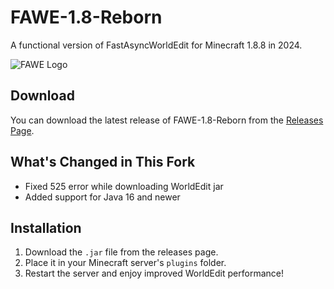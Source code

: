 # FAWE-1.8-Reborn

A functional version of FastAsyncWorldEdit for Minecraft 1.8.8 in 2024.

![FAWE Logo](https://i.imgur.com/Q2S1244.png)

## Download

You can download the latest release of FAWE-1.8-Reborn from the [Releases Page](https://github.com/cmclient/FAWE-1.8-Reborn/releases).

## What's Changed in This Fork

- Fixed 525 error while downloading WorldEdit jar
- Added support for Java 16 and newer

## Installation

1. Download the `.jar` file from the releases page.
2. Place it in your Minecraft server's `plugins` folder.
3. Restart the server and enjoy improved WorldEdit performance!
